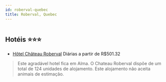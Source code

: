 ```yaml
---
id: roberval-quebec
title: Roberval, Quebec
---
```


<center><img src="https://photos.hotelbeds.com/giata/35/355629/355629a_hb_a_001.jpg" alt="" /></center>


## Hotéis ⭐️⭐️⭐️

-    [Hôtel Château Roberval](https://www.hurb.com/aud/https://www.hurb.com/hoteis/roberval/hotel-chateau-roberval-JNP-JP115146?cmp=18055) Diárias a partir de R$501.32
   > Este agradável hotel fica em Alma. O Chateau Roberval dispõe de um total de 124 unidades de alojamento. Este alojamento não aceita animais de estimação. 
